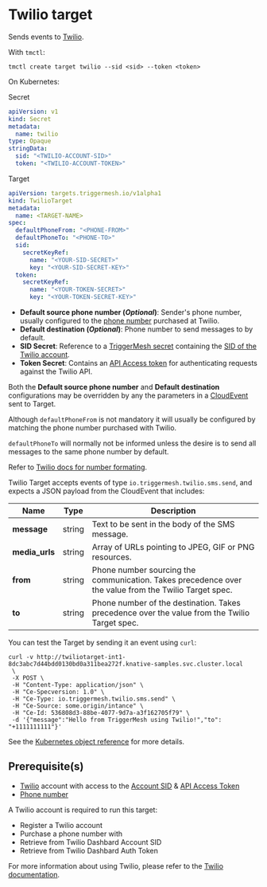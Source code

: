 # Twilio target

Sends events to [Twilio][landing].

With `tmctl`:

```
tmctl create target twilio --sid <sid> --token <token>
```

On Kubernetes:

Secret

```yaml
apiVersion: v1
kind: Secret
metadata:
  name: twilio
type: Opaque
stringData:
  sid: "<TWILIO-ACCOUNT-SID>"
  token: "<TWILIO-ACCOUNT-TOKEN>"
```

Target

```yaml
apiVersion: targets.triggermesh.io/v1alpha1
kind: TwilioTarget
metadata:
  name: <TARGET-NAME>
spec:
  defaultPhoneFrom: "<PHONE-FROM>"
  defaultPhoneTo: "<PHONE-TO>"
  sid:
    secretKeyRef:
      name: "<YOUR-SID-SECRET>"
      key: "<YOUR-SID-SECRET-KEY>"
  token:
    secretKeyRef:
      name: "<YOUR-TOKEN-SECRET>"
      key: "<YOUR-TOKEN-SECRET-KEY>"
```

- **Default source phone number (_Optional_)**: Sender's phone number, usually configured to the [phone number][pn] purchased at
  Twilio.
- **Default destination (_Optional_)**: Phone number to send messages to by default.
- **SID Secret**: Reference to a [TriggerMesh secret](../guides/secrets.md) containing the [SID of the Twilio account][sid].
- **Token Secret**: Contains an [API Access token][token] for
  authenticating requests against the Twilio API.

Both the **Default source phone number** and **Default destination** configurations may be overridden by any the parameters in a [CloudEvent][ce] sent to Target.

Although `defaultPhoneFrom` is not mandatory it will usually be configured by
matching the phone number purchased with Twilio.

`defaultPhoneTo` will normally not be informed unless the desire is to send
all messages to the same phone number by default.

Refer to [Twilio docs for number formating](https://www.twilio.com/docs/lookup/tutorials/validation-and-formatting?code-sample=code-lookup-with-international-formatted-number).

Twilio Target accepts events of type `io.triggermesh.twilio.sms.send`, and expects a JSON payload from the CloudEvent that includes:

| Name | Type | Description |
|------|------|-------------|
| **message** | string | Text to be sent in the body of the SMS message. |
| **media_urls** | string | Array of URLs pointing to JPEG, GIF or PNG resources. |
| **from** | string | Phone number sourcing the communication. Takes precedence over the value from the Twilio Target spec. |
| **to** | string | Phone number of the destination. Takes precedence over the value from the Twilio Target spec. |

You can test the Target by sending it an event using `curl`:

```console
curl -v http://twiliotarget-int1-8dc3abc7d44bdd0130bd0a311bea272f.knative-samples.svc.cluster.local
 \
 -X POST \
 -H "Content-Type: application/json" \
 -H "Ce-Specversion: 1.0" \
 -H "Ce-Type: io.triggermesh.twilio.sms.send" \
 -H "Ce-Source: some.origin/intance" \
 -H "Ce-Id: 536808d3-88be-4077-9d7a-a3f162705f79" \
 -d '{"message":"Hello from TriggerMesh using Twilio!","to": "+1111111111"}'
```

See the [Kubernetes object reference](../../reference/targets/#targets.triggermesh.io/v1alpha1.TwilioTarget) for more details.

## Prerequisite(s)

- [Twilio][try] account with access to the [Account SID][sid] & [API Access Token][token]
- [Phone number][pn]

A Twilio account is required to run this target:

* Register a Twilio account
* Purchase a phone number with
* Retrieve from Twilio Dashbard Account SID
* Retrieve from Twilio Dashbard Auth Token

For more information about using Twilio, please refer to the [Twilio documentation][docs].

[landing]: https://www.twilio.com/
[try]: https://www.twilio.com/try-twilio
[pn]: https://www.twilio.com/docs/phone-numbers
[sid]: https://www.twilio.com/docs/iam/api/account
[token]: https://www.twilio.com/docs/iam/access-tokens
[docs]: https://www.twilio.com/docs

[ce]: https://cloudevents.io/
[ce-jsonformat]: https://github.com/cloudevents/spec/blob/v1.0/json-format.md
